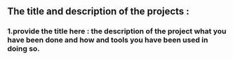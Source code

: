 ## The title and description of the projects :
### 1.provide the title here : the description of the project what you have been done and how and tools you have been used in doing so.

